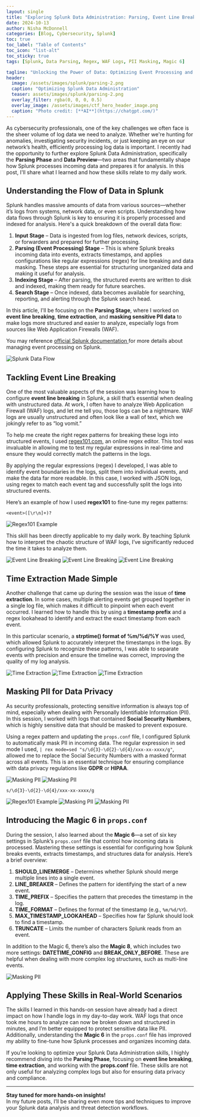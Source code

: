 ```yaml
---
layout: single
title: "Exploring Splunk Data Administration: Parsing, Event Line Breaking, and Data Privacy"
date: 2024-10-13
author: Nisha McDonnell
categories: [Blog, Cybersecurity, Splunk]
toc: true
toc_label: "Table of Contents"
toc_icon: "list-alt"
toc_sticky: true
tags: [Splunk, Data Parsing, Regex, WAF Logs, PII Masking, Magic 6]

tagline: "Unlocking the Power of Data: Optimizing Event Processing and Privacy in Splunk"
header:
  image: /assets/images/splunk/parsing-2.png
  caption: "Optimizing Splunk Data Administration"
  teaser: assets/images/splunk/parsing-2.png
  overlay_filter: rgba(0, 0, 0, 0.5)
  overlay_image: /assets/images/ctf_hero_header_image.png
  caption: "Photo credit: [**AI**](https://chatgpt.com/)"
---
```

As cybersecurity professionals, one of the key challenges we often face is the sheer volume of log data we need to analyze. Whether we're hunting for anomalies, investigating security incidents, or just keeping an eye on our network’s health, efficiently processing log data is important. I recently had the opportunity to further explore Splunk Data Administration, specifically the **Parsing Phase** and **Data Preview**—two areas that fundamentally shape how Splunk processes incoming data and prepares it for analysis. In this post, I'll share what I learned and how these skills relate to my daily work.

## Understanding the Flow of Data in Splunk

Splunk handles massive amounts of data from various sources—whether it’s logs from systems, network data, or even scripts. Understanding how data flows through Splunk is key to ensuring it is properly processed and indexed for analysis. Here's a quick breakdown of the overall data flow:

1. **Input Stage** – Data is ingested from log files, network devices, scripts, or forwarders and prepared for further processing.
2. **Parsing (Event Processing) Stage** – This is where Splunk breaks incoming data into events, extracts timestamps, and applies configurations like regular expressions (regex) for line breaking and data masking. These steps are essential for structuring unorganized data and making it useful for analysis.
3. **Indexing Stage** – After parsing, the structured events are written to disk and indexed, making them ready for future searches.
4. **Search Stage** – Once indexed, data becomes available for searching, reporting, and alerting through the Splunk search head.

In this article, I'll be focusing on the **Parsing Stage**, where I worked on **event line breaking**, **time extraction**, and **masking sensitive PII data** to make logs more structured and easier to analyze, especially logs from sources like Web Application Firewalls (WAF). 

You may reference <a href="https://docs.splunk.com/Documentation/SplunkCloud/9.2.2406/Data/Overviewofeventprocessing" >official Splunk documentation </a> for more details about managing event processing on Splunk. 


![Splunk Data Flow](/assets/images/splunk/parsing-2.png)

## Tackling Event Line Breaking

One of the most valuable aspects of the session was learning how to configure **event line breaking** in Splunk, a skill that’s essential when dealing with unstructured data. At work, I often have to analyze Web Application Firewall (WAF) logs, and let me tell you, those logs can be a nightmare. WAF logs are usually unstructured and often look like a wall of text, which we jokingly refer to as “log vomit.”

To help me create the right regex patterns for breaking these logs into structured events, I used [regex101.com](https://regex101.com), an online regex editor. This tool was invaluable in allowing me to test my regular expressions in real-time and ensure they would correctly match the patterns in the logs.

By applying the regular expressions (regex) I developed, I was able to identify event boundaries in the logs, split them into individual events, and make the data far more readable. In this case, I worked with JSON logs, using regex to match each event tag and successfully split the logs into structured events.

Here’s an example of how I used **regex101** to fine-tune my regex patterns:

```regex
<event>([\r\n]+)?
```


![Regex101 Example](/assets/images/splunk/regex-01.png)

This skill has been directly applicable to my daily work. By teaching Splunk how to interpret the chaotic structure of WAF logs, I’ve significantly reduced the time it takes to analyze them.


![Event Line Breaking](/assets/images/splunk/parsing-3.png)
![Event Line Breaking](/assets/images/splunk/parsing-4.png)
![Event Line Breaking](/assets/images/splunk/parsing-5.png)

## Time Extraction Made Simple

Another challenge that came up during the session was the issue of **time extraction**. In some cases, multiple alerting events get grouped together in a single log file, which makes it difficult to pinpoint when each event occurred. I learned how to handle this by using a **timestamp prefix** and a regex lookahead to identify and extract the exact timestamp from each event.

In this particular scenario, a **strptime() format of %m/%d/%Y** was used, which allowed Splunk to accurately interpret the timestamps in the logs. By configuring Splunk to recognize these patterns, I was able to separate events with precision and ensure the timeline was correct, improving the quality of my log analysis.


![Time Extraction](/assets/images/splunk/parsing-6.png)
![Time Extraction](/assets/images/splunk/parsing-7.png)
![Time Extraction](/assets/images/splunk/parsing-8.png)

## Masking PII for Data Privacy

As security professionals, protecting sensitive information is always top of mind, especially when dealing with Personally Identifiable Information (PII). In this session, I worked with logs that contained **Social Security Numbers**, which is highly sensitive data that should be masked to prevent exposure.

Using a regex pattern and updating the `props.conf` file, I configured Splunk to automatically mask PII in incoming data. The regular expression in sed mode I used, `| rex mode=sed "s/\d{3}-\d{2}-\d{4}/xxx-xx-xxxx/g"`, allowed me to replace the Social Security Numbers with a masked format across all events. This is an essential technique for ensuring compliance with data privacy regulations like **GDPR** or **HIPAA**.


![Masking PII](/assets/images/splunk/parsing-9.png)
![Masking PII](/assets/images/splunk/parsing-10.png)

```regex
s/\d{3}-\d{2}-\d{4}/xxx-xx-xxxx/g
```

![Regex101 Example](/assets/images/splunk/regex-02.png)
![Masking PII](/assets/images/splunk/parsing-11.png)
![Masking PII](/assets/images/splunk/parsing-12.png)


## Introducing the Magic 6 in `props.conf`

During the session, I also learned about the **Magic 6**—a set of six key settings in Splunk’s `props.conf` file that control how incoming data is processed. Mastering these settings is essential for configuring how Splunk breaks events, extracts timestamps, and structures data for analysis. Here’s a brief overview:

1. **SHOULD_LINEMERGE** – Determines whether Splunk should merge multiple lines into a single event.
2. **LINE_BREAKER** – Defines the pattern for identifying the start of a new event.
3. **TIME_PREFIX** – Specifies the pattern that precedes the timestamp in the log.
4. **TIME_FORMAT** – Defines the format of the timestamp (e.g., `%m/%d/%Y`).
5. **MAX_TIMESTAMP_LOOKAHEAD** – Specifies how far Splunk should look to find a timestamp.
6. **TRUNCATE** – Limits the number of characters Splunk reads from an event.

In addition to the Magic 6, there’s also the **Magic 8**, which includes two more settings: **DATETIME_CONFIG** and **BREAK_ONLY_BEFORE**. These are helpful when dealing with more complex log structures, such as multi-line events.

![Masking PII](/assets/images/splunk/parsing-13.png)

## Applying These Skills in Real-World Scenarios

The skills I learned in this hands-on session have already had a direct impact on how I handle logs in my day-to-day work. WAF logs that once took me hours to analyze can now be broken down and structured in minutes, and I’m better equipped to protect sensitive data like PII. Additionally, understanding the **Magic 6** in the `props.conf` file has improved my ability to fine-tune how Splunk processes and organizes incoming data.

If you’re looking to optimize your Splunk Data Administration skills, I highly recommend diving into the **Parsing Phase**, focusing on **event line breaking**, **time extraction**, and working with the **props.conf** file. These skills are not only useful for analyzing complex logs but also for ensuring data privacy and compliance.

---

**Stay tuned for more hands-on insights!**  
In my future posts, I’ll be sharing even more tips and techniques to improve your Splunk data analysis and threat detection workflows.

